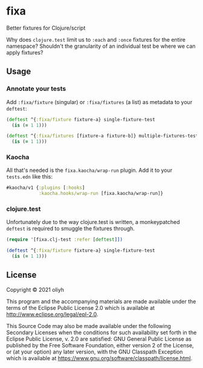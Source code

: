 # fixa

Better fixtures for Clojure/script

Why does `clojure.test` limit us to `:each` and `:once` fixtures for the entire namespace?
Shouldn't the granularity of an individual test be where we can apply fixtures?

## Usage

### Annotate your tests

Add `:fixa/fixture` (singular) or `:fixa/fixtures` (a list) as metadata to your `deftest`:

```clj
(deftest ^{:fixa/fixture fixture-a} single-fixture-test
  (is (= 1 1)))

(deftest ^{:fixa/fixtures [fixture-a fixture-b]} multiple-fixtures-test
  (is (= 1 1)))
```

### Kaocha

All that's needed is the `fixa.kaocha/wrap-run` plugin. Add it to your `tests.edn` like this:

```clj
#kaocha/v1 {:plugins [:hooks]
            :kaocha.hooks/wrap-run [fixa.kaocha/wrap-run]}
```

### clojure.test

Unfortunately due to the way clojure.test is written, a monkeypatched `deftest` is required to smuggle the fixtures through.

```clj
(require '[fixa.clj-test :refer [deftest]])

(deftest ^{:fixa/fixture fixture-a} single-fixture-test
  (is (= 1 1)))
```

## License

Copyright © 2021 oliyh

This program and the accompanying materials are made available under the
terms of the Eclipse Public License 2.0 which is available at
http://www.eclipse.org/legal/epl-2.0.

This Source Code may also be made available under the following Secondary
Licenses when the conditions for such availability set forth in the Eclipse
Public License, v. 2.0 are satisfied: GNU General Public License as published by
the Free Software Foundation, either version 2 of the License, or (at your
option) any later version, with the GNU Classpath Exception which is available
at https://www.gnu.org/software/classpath/license.html.
